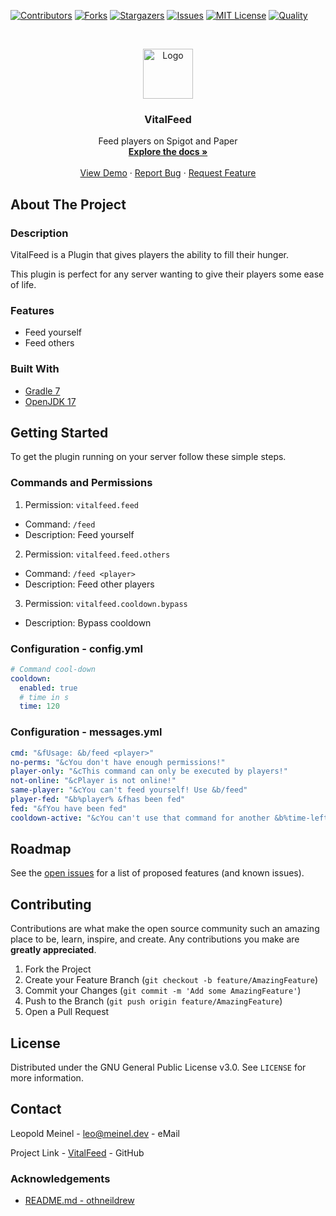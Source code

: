 <!-- PROJECT SHIELDS -->

[![Contributors][contributors-shield]][contributors-url]
[![Forks][forks-shield]][forks-url]
[![Stargazers][stars-shield]][stars-url]
[![Issues][issues-shield]][issues-url]
[![MIT License][license-shield]][license-url]
[![Quality][quality-shield]][quality-url]

<!-- PROJECT LOGO -->
<!--suppress ALL -->
<br />
<p align="center">
  <a href="https://github.com/LeoMeinel/VitalFeed">
    <img src="images/logo.png" alt="Logo" width="80" height="80">
  </a>

<h3 align="center">VitalFeed</h3>

  <p align="center">
    Feed players on Spigot and Paper
    <br />
    <a href="https://github.com/LeoMeinel/VitalFeed"><strong>Explore the docs »</strong></a>
    <br />
    <br />
    <a href="https://github.com/LeoMeinel/VitalFeed">View Demo</a>
    ·
    <a href="https://github.com/LeoMeinel/VitalFeed/issues">Report Bug</a>
    ·
    <a href="https://github.com/LeoMeinel/VitalFeed/issues">Request Feature</a>
  </p>

<!-- ABOUT THE PROJECT -->

## About The Project

### Description

VitalFeed is a Plugin that gives players the ability to fill their hunger.

This plugin is perfect for any server wanting to give their players some ease of life.

### Features

- Feed yourself
- Feed others

### Built With

- [Gradle 7](https://docs.gradle.org/7.5.1/release-notes.html)
- [OpenJDK 17](https://openjdk.java.net/projects/jdk/17/)

<!-- GETTING STARTED -->

## Getting Started

To get the plugin running on your server follow these simple steps.

### Commands and Permissions

1. Permission: `vitalfeed.feed`

- Command: `/feed`
- Description: Feed yourself

2. Permission: `vitalfeed.feed.others`

- Command: `/feed <player>`
- Description: Feed other players

3. Permission: `vitalfeed.cooldown.bypass`

- Description: Bypass cooldown

### Configuration - config.yml

```yaml
# Command cool-down
cooldown:
  enabled: true
  # time in s
  time: 120
```

### Configuration - messages.yml

```yaml
cmd: "&fUsage: &b/feed <player>"
no-perms: "&cYou don't have enough permissions!"
player-only: "&cThis command can only be executed by players!"
not-online: "&cPlayer is not online!"
same-player: "&cYou can't feed yourself! Use &b/feed"
player-fed: "&b%player% &fhas been fed"
fed: "&fYou have been fed"
cooldown-active: "&cYou can't use that command for another &b%time-left% &cseconds!"
```

<!-- ROADMAP -->

## Roadmap

See the [open issues](https://github.com/LeoMeinel/VitalFeed/issues) for a list of proposed features (and known
issues).

<!-- CONTRIBUTING -->

## Contributing

Contributions are what make the open source community such an amazing place to be, learn, inspire, and create. Any
contributions you make are **greatly appreciated**.

1. Fork the Project
2. Create your Feature Branch (`git checkout -b feature/AmazingFeature`)
3. Commit your Changes (`git commit -m 'Add some AmazingFeature'`)
4. Push to the Branch (`git push origin feature/AmazingFeature`)
5. Open a Pull Request

<!-- LICENSE -->

## License

Distributed under the GNU General Public License v3.0. See `LICENSE` for more information.

<!-- CONTACT -->

## Contact

Leopold Meinel - [leo@meinel.dev](mailto:leo@meinel.dev) - eMail

Project Link - [VitalFeed](https://github.com/LeoMeinel/VitalFeed) - GitHub

<!-- ACKNOWLEDGEMENTS -->

### Acknowledgements

- [README.md - othneildrew](https://github.com/othneildrew/Best-README-Template)

<!-- MARKDOWN LINKS & IMAGES -->

[contributors-shield]: https://img.shields.io/github/contributors-anon/LeoMeinel/VitalFeed?style=for-the-badge
[contributors-url]: https://github.com/LeoMeinel/VitalFeed/graphs/contributors
[forks-shield]: https://img.shields.io/github/forks/LeoMeinel/VitalFeed?label=Forks&style=for-the-badge
[forks-url]: https://github.com/LeoMeinel/VitalFeed/network/members
[stars-shield]: https://img.shields.io/github/stars/LeoMeinel/VitalFeed?style=for-the-badge
[stars-url]: https://github.com/LeoMeinel/VitalFeed/stargazers
[issues-shield]: https://img.shields.io/github/issues/LeoMeinel/VitalFeed?style=for-the-badge
[issues-url]: https://github.com/LeoMeinel/VitalFeed/issues
[license-shield]: https://img.shields.io/github/license/LeoMeinel/VitalFeed?style=for-the-badge
[license-url]: https://github.com/LeoMeinel/VitalFeed/blob/main/LICENSE
[quality-shield]: https://img.shields.io/codefactor/grade/github/LeoMeinel/VitalFeed?style=for-the-badge
[quality-url]: https://www.codefactor.io/repository/github/LeoMeinel/VitalFeed
